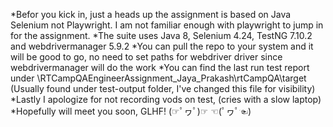 *Befor you kick in, just a heads up the assignment is based on Java Selenium not Playwright. I am not familiar enough with playwright to jump in for the assignment.
*The suite uses Java 8, Selenium 4.24, TestNG 7.10.2 and webdrivermanager 5.9.2
*You can pull the repo to your system and it will be good to go, no need to set paths for webdriver driver since webdrivermanager will do the work
*You can find the last run test report under \RTCampQAEngineerAssignment_Jaya_Prakash\rtCampQA\target (Usually found under test-output folder, I've changed this file for visibility)
*Lastly I apologize for not recording vods on test, (cries with a slow laptop)
*Hopefully will meet you soon, GLHF! (☞ﾟヮﾟ)☞ ☜(ﾟヮﾟ☜)
